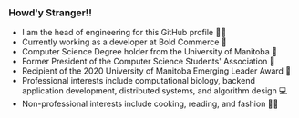 ### Howd'y Stranger!!

- I am the head of engineering for this GitHub profile :man_technologist:
- Currently working as a developer at Bold Commerce 🛒
-  Computer Science Degree holder from the University of Manitoba :school:
  - Former President of the Computer Science Students' Association :rocket:
  - Recipient of the 2020 University of Manitoba Emerging Leader Award :medal_sports:
- Professional interests include computational biology, backend application development, distributed systems, and algorithm design :computer:
- Non-professional interests include cooking, reading, and fashion :man_cook:
